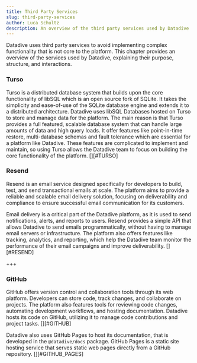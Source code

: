 ```yaml
---
title: Third Party Services
slug: third-party-services
author: Luca Schultz
description: An overview of the third party services used by Datadive
---
```


Datadive uses third party services to avoid implementing complex functionality that is not core to the platform. This chapter provides an overview of the services used by Datadive, explaining their purpose, structure, and interactions.

### Turso

Turso is a distributed database system that builds upon the core functionality of libSQL which is an open source fork of SQLite. It takes the simplicity and ease-of-use of the SQLite database engine and extends it to a distributed architecture. Datadive uses libSQL Databases hosted on Turso to store and manage data for the platform. The main reason is that Turso provides a full featured, scalable database system that can handle large amounts of data and high query loads. It offer features like point-in-time restore, multi-database schemas and fault tolerance which are essential for a platform like Datadive. These features are complicated to implement and maintain, so using Turso allows the Datadive team to focus on building the core functionality of the platform. [][#TURSO]

### Resend

Resend is an email service designed specifically for developers to build, test, and send transactional emails at scale. The platform aims to provide a reliable and scalable email delivery solution, focusing on deliverability and compliance to ensure successful email communication for its customers.

Email delivery is a critical part of the Datadive platform, as it is used to send notifications, alerts, and reports to users. Resend provides a simple API that allows Datadive to send emails programmatically, without having to manage email servers or infrastructure. The platform also offers features like tracking, analytics, and reporting, which help the Datadive team monitor the performance of their email campaigns and improve deliverability. [][#RESEND]

+++

### GitHub

GitHub offers version control and collaboration tools through its web platform. Developers can store code, track changes, and collaborate on projects. The platform also features tools for reviewing code changes, automating development workflows, and hosting documentation. Datadive hosts its code on GitHub, utilizing it to manage code contributions and project tasks. [][#GITHUB]

Datadive also uses GitHub Pages to host its documentation, that is developed in the `@datadive/docs` package. GitHub Pages is a static site hosting service that serves static web pages directly from a GitHub repository. [][#GITHUB_PAGES]



